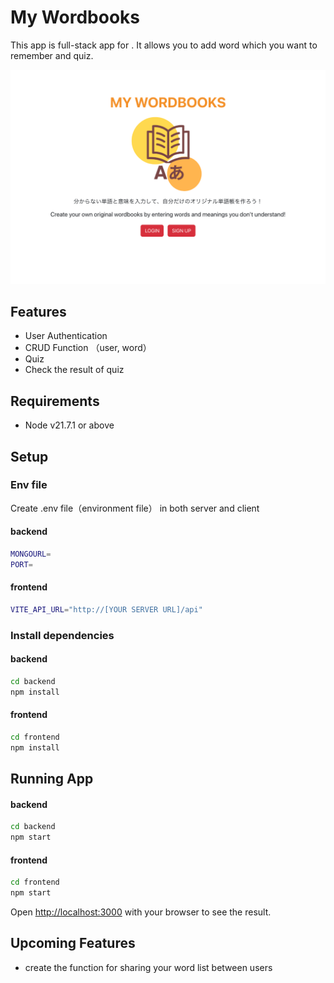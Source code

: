 # My Wordbooks

This app is full-stack app for .
It allows you to add word which you want to remember and quiz.

![screencapture-localhost-3000-2024-02-23-11_57_51](https://github.com/JamesCroissant/new-my-wordbooks/blob/main/frontend/public/mywordbooks.png)

## Features

- User Authentication
- CRUD Function （user, word）
- Quiz
- Check the result of quiz

## Requirements

- Node v21.7.1 or above

## Setup

### Env file

Create .env file（environment file） in both server and client

#### backend
```zsh
MONGOURL=
PORT=
```

#### frontend
```zsh
VITE_API_URL="http://[YOUR SERVER URL]/api"
```

### Install dependencies

#### backend
```zsh
cd backend
npm install
```

#### frontend
```zsh
cd frontend
npm install
```

## Running App

#### backend
```zsh
cd backend
npm start
```

#### frontend
```zsh
cd frontend
npm start
```

Open [http://localhost:3000](http://localhost:3000) with your browser to see the result.

## Upcoming Features

- create the function for sharing your word list between users

